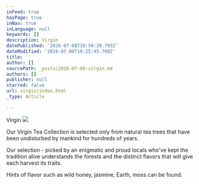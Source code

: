 ```yaml
---
inFeed: true
hasPage: true
inNav: true
inLanguage: null
keywords: []
description: Virgin
datePublished: '2016-07-08T10:50:39.793Z'
dateModified: '2016-07-08T10:25:45.709Z'
title: ''
author: []
sourcePath: _posts/2016-07-08-virgin.md
authors: []
publisher: null
starred: false
url: virgin/index.html
_type: Article

---
```

Virgin
![](https://the-grid-user-content.s3-us-west-2.amazonaws.com/6c8e6756-9608-498d-8b79-5f725e36f0f6.jpg)

Our Virgin Tea Collection is selected only from natural tea trees that have been undisturbed by mankind for hundreds of years.

Our selection - picked by an enigmatic and proud locals who've kept the tradition alive understands the forests and the distinct flavors that will give each harvest its traits.

Hints of flavor such as wild honey, jasmine, Earth, moss can be found.